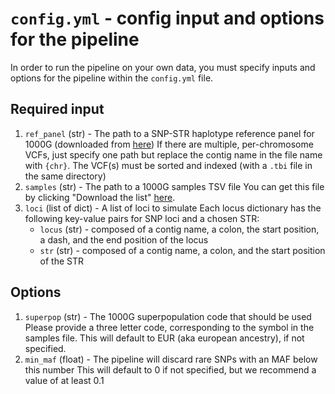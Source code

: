 # `config.yml` - config input and options for the pipeline
In order to run the pipeline on your own data, you must specify inputs and options for the pipeline within the `config.yml` file.
## Required input
1. `ref_panel` (str) - The path to a SNP-STR haplotype reference panel for 1000G (downloaded from [here](http://gymreklab.com/2018/03/05/snpstr_imputation.html))
    If there are multiple, per-chromosome VCFs, just specify one path but replace the contig name in the file name with `{chr}`.
    The VCF(s) must be sorted and indexed (with a `.tbi` file in the same directory)
2. `samples` (str) - The path to a 1000G samples TSV file
    You can get this file by clicking "Download the list" [here](https://www.internationalgenome.org/data-portal/sample).
3. `loci` (list of dict) - A list of loci to simulate
	Each locus dictionary has the following key-value pairs for SNP loci and a chosen STR:
	  - `locus` (str) - composed of a contig name, a colon, the start position, a dash, and the end position of the locus
	  - `str` (str) - composed of a contig name, a colon, and the start position of the STR
## Options
1. `superpop` (str) - The 1000G superpopulation code that should be used
    Please provide a three letter code, corresponding to the symbol in the samples file. This will default to EUR (aka european ancestry), if not specified.
2. `min_maf` (float) - The pipeline will discard rare SNPs with an MAF below this number
	This will default to 0 if not specified, but we recommend a value of at least 0.1
